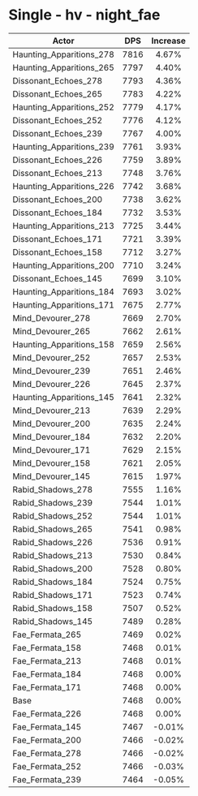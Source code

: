 # Single - hv - night_fae
| Actor | DPS | Increase |
|---|:---:|:---:|
|Haunting_Apparitions_278|7816|4.67%|
|Haunting_Apparitions_265|7797|4.40%|
|Dissonant_Echoes_278|7793|4.36%|
|Dissonant_Echoes_265|7783|4.22%|
|Haunting_Apparitions_252|7779|4.17%|
|Dissonant_Echoes_252|7776|4.12%|
|Dissonant_Echoes_239|7767|4.00%|
|Haunting_Apparitions_239|7761|3.93%|
|Dissonant_Echoes_226|7759|3.89%|
|Dissonant_Echoes_213|7748|3.76%|
|Haunting_Apparitions_226|7742|3.68%|
|Dissonant_Echoes_200|7738|3.62%|
|Dissonant_Echoes_184|7732|3.53%|
|Haunting_Apparitions_213|7725|3.44%|
|Dissonant_Echoes_171|7721|3.39%|
|Dissonant_Echoes_158|7712|3.27%|
|Haunting_Apparitions_200|7710|3.24%|
|Dissonant_Echoes_145|7699|3.10%|
|Haunting_Apparitions_184|7693|3.02%|
|Haunting_Apparitions_171|7675|2.77%|
|Mind_Devourer_278|7669|2.70%|
|Mind_Devourer_265|7662|2.61%|
|Haunting_Apparitions_158|7659|2.56%|
|Mind_Devourer_252|7657|2.53%|
|Mind_Devourer_239|7651|2.46%|
|Mind_Devourer_226|7645|2.37%|
|Haunting_Apparitions_145|7641|2.32%|
|Mind_Devourer_213|7639|2.29%|
|Mind_Devourer_200|7635|2.24%|
|Mind_Devourer_184|7632|2.20%|
|Mind_Devourer_171|7629|2.15%|
|Mind_Devourer_158|7621|2.05%|
|Mind_Devourer_145|7615|1.97%|
|Rabid_Shadows_278|7555|1.16%|
|Rabid_Shadows_239|7544|1.01%|
|Rabid_Shadows_252|7544|1.01%|
|Rabid_Shadows_265|7541|0.98%|
|Rabid_Shadows_226|7536|0.91%|
|Rabid_Shadows_213|7530|0.84%|
|Rabid_Shadows_200|7528|0.80%|
|Rabid_Shadows_184|7524|0.75%|
|Rabid_Shadows_171|7523|0.74%|
|Rabid_Shadows_158|7507|0.52%|
|Rabid_Shadows_145|7489|0.28%|
|Fae_Fermata_265|7469|0.02%|
|Fae_Fermata_158|7468|0.01%|
|Fae_Fermata_213|7468|0.01%|
|Fae_Fermata_184|7468|0.00%|
|Fae_Fermata_171|7468|0.00%|
|Base|7468|0.00%|
|Fae_Fermata_226|7468|0.00%|
|Fae_Fermata_145|7467|-0.01%|
|Fae_Fermata_200|7466|-0.02%|
|Fae_Fermata_278|7466|-0.02%|
|Fae_Fermata_252|7466|-0.03%|
|Fae_Fermata_239|7464|-0.05%|
